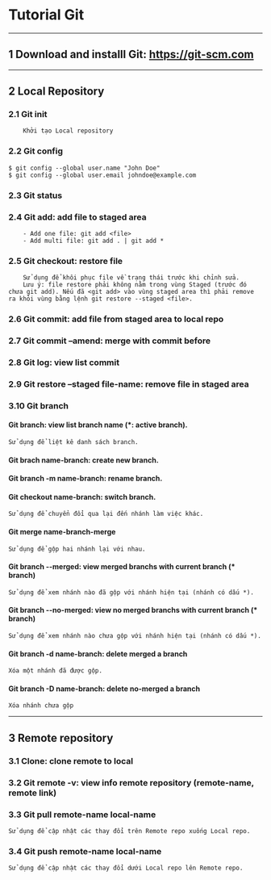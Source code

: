 # Tutorial Git
--------------------------------------------------------------

## 1	Download and installl Git: https://git-scm.com
--------------------------------------------------------------

## 2	Local Repository
### 2.1	Git init
        Khởi tạo Local repository
### 2.2 Git config
	$ git config --global user.name "John Doe"
	$ git config --global user.email johndoe@example.com
### 2.3	Git status
### 2.4	Git add: add file to staged area
        - Add one file: git add <file>
        - Add multi file: git add . | git add *
### 2.5	Git checkout: restore file
        Sử dụng để khôi phục file về trạng thái trước khi chỉnh sửa.
        Lưu ý: file restore phải không nằm trong vùng Staged (trước đó chưa git add). Nếu đã <git add> vào vùng staged area thì phải remove ra khỏi vùng bằng lệnh git restore --staged <file>.
### 2.6	Git commit: add file from staged area to local repo
### 2.7	Git commit –amend: merge with commit before
### 2.8	Git log: view list commit
### 2.9	Git restore –staged file-name: remove file in staged area
### 3.10 Git branch
#### Git branch: view list branch name (*: active branch).
	Sử dụng để liệt kê danh sách branch.
#### Git brach name-branch: create new branch.
#### Git branch -m name-branch: rename branch.
#### Git checkout name-branch: switch branch.
	Sử dụng để chuyển đổi qua lại đến nhánh làm việc khác.
#### Git merge name-branch-merge
	Sử dụng để gộp hai nhánh lại với nhau.
#### Git branch --merged: view merged branchs with current branch (* branch)
	Sử dụng để xem nhánh nào đã gộp với nhánh hiện tại (nhánh có dấu *).
#### Git branch --no-merged: view no merged branchs with current branch (* branch)
	Sử dụng để xem nhánh nào chưa gộp với nhánh hiện tại (nhánh có dấu *).
#### Git branch -d name-branch: delete merged a branch
	Xóa một nhánh đã được gộp.
#### Git branch -D name-branch: delete no-merged a branch
	Xóa nhánh chưa gộp

--------------------------------------------------------------
## 3    Remote repository
### 3.1 Clone: clone remote to local
### 3.2 Git remote -v: view info remote repository (remote-name, remote link)
### 3.3 Git pull remote-name local-name
	Sử dụng để cập nhật các thay đổi trên Remote repo xuống Local repo.
### 3.4 Git push remote-name local-name
	Sử dụng để cập nhật các thay đổi dưới Local repo lên Remote repo.








